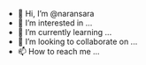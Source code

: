 - 👋 Hi, I’m @naransara
- 👀 I’m interested in ...
- 🌱 I’m currently learning ...
- 💞️ I’m looking to collaborate on ...
- 📫 How to reach me ...

<!---
naransara/naransara is a ✨ special ✨ repository because its `README.md` (this file) appears on your GitHub profile.
You can click the Preview link to take a look at your changes.
--->
